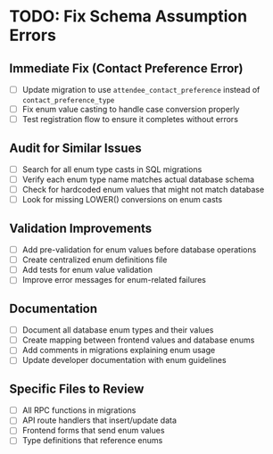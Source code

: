 # TODO: Fix Schema Assumption Errors

## Immediate Fix (Contact Preference Error)
- [ ] Update migration to use `attendee_contact_preference` instead of `contact_preference_type`
- [ ] Fix enum value casting to handle case conversion properly
- [ ] Test registration flow to ensure it completes without errors

## Audit for Similar Issues
- [ ] Search for all enum type casts in SQL migrations
- [ ] Verify each enum type name matches actual database schema
- [ ] Check for hardcoded enum values that might not match database
- [ ] Look for missing LOWER() conversions on enum casts

## Validation Improvements
- [ ] Add pre-validation for enum values before database operations
- [ ] Create centralized enum definitions file
- [ ] Add tests for enum value validation
- [ ] Improve error messages for enum-related failures

## Documentation
- [ ] Document all database enum types and their values
- [ ] Create mapping between frontend values and database enums
- [ ] Add comments in migrations explaining enum usage
- [ ] Update developer documentation with enum guidelines

## Specific Files to Review
- [ ] All RPC functions in migrations
- [ ] API route handlers that insert/update data
- [ ] Frontend forms that send enum values
- [ ] Type definitions that reference enums